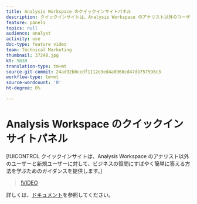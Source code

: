 ```yaml
---
title: Analysis Workspace のクイックインサイトパネル
description: クイックインサイトは、Analysis Workspace のアナリスト以外のユーザーと新規ユーザーに対して、ビジネスの質問にすばやく簡単に答える方法を学ぶためのガイダンスを提供します。
feature: panels
topics: null
audience: analyst
activity: use
doc-type: feature video
team: Technical Marketing
thumbnail: 37248.jpg
kt: 5838
translation-type: tm+mt
source-git-commit: 24ad92b0ccdf1112e3ed4a0968cd47db757598c3
workflow-type: tm+mt
source-wordcount: '0'
ht-degree: 0%

---
```



# Analysis Workspace のクイックインサイトパネル

[!UICONTROL クイックインサイトは、Analysis Workspace のアナリスト以外のユーザーと新規ユーザーに対して、ビジネスの質問にすばやく簡単に答える方法を学ぶためのガイダンスを提供します。]

>[!VIDEO](https://video.tv.adobe.com/v/37248/?quality=12&learn=on)

詳しくは、[ドキュメント](https://docs.adobe.com/content/help/ja-JP/analytics/analyze/analysis-workspace/panels/quickinsight.html)を参照してください。
